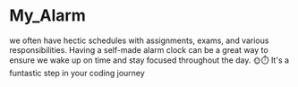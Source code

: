 # My_Alarm
we often have hectic schedules with assignments, exams, and various responsibilities. Having a self-made alarm clock can be a great way to ensure we wake up on time and stay focused throughout the day. 🌞⏱️ It's a funtastic step in your coding journey

